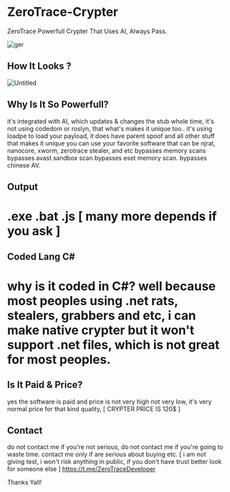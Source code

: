# ZeroTrace-Crypter
ZeroTrace Powerfull Crypter That Uses AI, Always Pass.

![ger](https://github.com/user-attachments/assets/ec286fc9-fb2b-4650-9058-81fe66bef9ab)

## How It Looks ?
![Untitled](https://github.com/user-attachments/assets/00c6921f-9074-40a6-9457-02bc70769d78)

## Why Is It So Powerfull?
 it's integrated with AI, which updates & changes the stub whole time,  it's not using codedom or roslyn, that what's makes it unique too..
 it's using loadpe to load your payload, it does have parent spoof and all other stuff that makes it unique
 you can use your favorite software that can be njrat, nanocore, xworm, zerotrace stealer, and etc
 bypasses memory scans
 bypasses avast sandbox scan
 bypasses eset memory scan.
 bypasses chinese AV.


## Output
# .exe .bat .js [ many more depends if you ask ]


## Coded Lang C#
# why is it coded in C#?  well because most peoples using .net  rats, stealers, grabbers and etc,  i can make native crypter but it won't support .net files, which is not great for most peoples.

## Is It Paid & Price?
yes the software is paid and price is not very high not very low,  it's very normal price for that kind quality,   [ CRYPTER PRICE IS 120$ ]

## Contact
do not contact me if you're not serious, do not contact me if you're going to waste time.
contact me only if are serious about buying etc.  [ i am not giving test, i won't risk anything in public, if you don't have trust better look for someone else ]
https://t.me/ZeroTraceDeveloper

 Thanks Yall!
